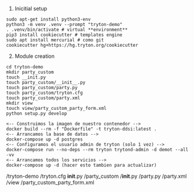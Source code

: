 1. Inicitial setup

~~~
sudo apt-get install python3-env
python3 -m venv .venv --prompt "tryton-demo"
. .venv/bin/activate # virtual **environment**
pip3 install cookiecutter # templates engine
sudo apt install mercurial # como git
cookiecutter hg+https://hg.tryton.org/cookiecutter
~~~

2. Module creation

~~~
cd tryton-demo
mkdir party_custom
touch __init.py
touch party_custom/__init__.py
touch party_custom/party.py
touch party_custom/tryton.cfg
touch party_custom/party.xml
mkdir view
touch view/party_custom_party_form.xml
python setup.py develop
~~~

~~~
<-- Construimos la imagen de nuestro contenedor -->
docker build --rm -f "Dockerfile" -t tryton-ddsi:latest .
<-- Arrancamos la base de datos -->
docker-compose up -d postgres
<-- Configuramos el usuario admin de tryton (solo 1 vez) -->
docker-compose run --no-deps --rm tryton trytond-admin -d demot --all -vv
<-- Arrancamos todos los servicios -->
docker-compose up -d (hacer esto tambien para actualizar)
~~~

/tryton-demo
    /tryton.cfg
    __init__.py
    /party_custom
        /__init__.py
        /party.py
        /party.xml
    /view
        /party_custom_party_form.xml